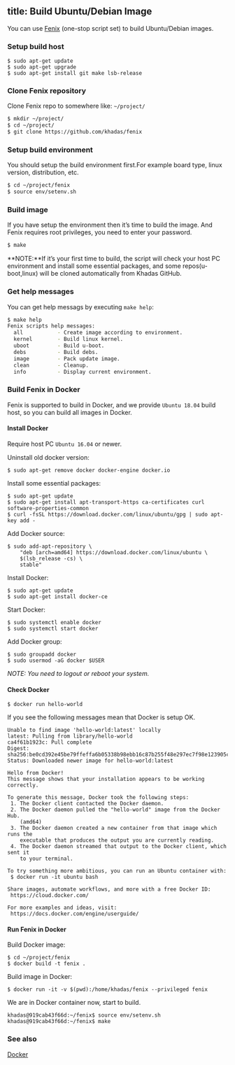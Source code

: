 title: Build Ubuntu/Debian Image
---

You can use [Fenix](https://github.com/khadas/fenix) (one-stop script set) to build Ubuntu/Debian images.

### Setup build host
```
$ sudo apt-get update
$ sudo apt-get upgrade
$ sudo apt-get install git make lsb-release
```

### Clone Fenix repository
Clone Fenix repo to somewhere like: `~/project/`

```sh
$ mkdir ~/project/
$ cd ~/project/
$ git clone https://github.com/khadas/fenix
```

### Setup build environment
You should setup the build environment first.For example board type, linux version, distribution, etc.

```sh
$ cd ~/project/fenix
$ source env/setenv.sh
```

### Build image
If you have setup the environment then it’s time to build the image. And Fenix requires root privileges, you need to enter your password.
```sh
$ make
```

**NOTE:**If it’s your first time to build, the script will check your host PC environment and install some essential packages, and some repos(u-boot,linux) will be cloned automatically from Khadas GitHub.

### Get help messages
You can get help messags by executing `make help`:
```sh
$ make help
Fenix scripts help messages:
  all           - Create image according to environment.
  kernel        - Build linux kernel.
  uboot         - Build u-boot.
  debs          - Build debs.
  image         - Pack update image.
  clean         - Cleanup.
  info          - Display current environment.
```

### Build Fenix in Docker

Fenix is supported to build in Docker, and we provide `Ubuntu 18.04` build host, so you can build all images in Docker.

#### Install Docker
Require host PC `Ubuntu 16.04` or newer.

Uninstall old docker version:
```
$ sudo apt-get remove docker docker-engine docker.io
```
Install some essential packages:
```
$ sudo apt-get update
$ sudo apt-get install apt-transport-https ca-certificates curl software-properties-common
$ curl -fsSL https://download.docker.com/linux/ubuntu/gpg | sudo apt-key add -
```

Add Docker source:
```
$ sudo add-apt-repository \
	"deb [arch=amd64] https://download.docker.com/linux/ubuntu \
	$(lsb_release -cs) \
	stable"
```

Install Docker:
```
$ sudo apt-get update
$ sudo apt-get install docker-ce
```
Start Docker:
```
$ sudo systemctl enable docker
$ sudo systemctl start docker
```
Add Docker group:
```
$ sudo groupadd docker
$ sudo usermod -aG docker $USER
```
*NOTE: You need to logout or reboot your system.*

#### Check Docker
```
$ docker run hello-world
```

If you see the following messages mean that Docker is setup OK.
```
Unable to find image 'hello-world:latest' locally
latest: Pulling from library/hello-world
ca4f61b1923c: Pull complete
Digest: sha256:be0cd392e45be79ffeffa6b05338b98ebb16c87b255f48e297ec7f98e123905c
Status: Downloaded newer image for hello-world:latest

Hello from Docker!
This message shows that your installation appears to be working correctly.

To generate this message, Docker took the following steps:
 1. The Docker client contacted the Docker daemon.
 2. The Docker daemon pulled the "hello-world" image from the Docker Hub.
    (amd64)
 3. The Docker daemon created a new container from that image which runs the
    executable that produces the output you are currently reading.
 4. The Docker daemon streamed that output to the Docker client, which sent it
    to your terminal.

To try something more ambitious, you can run an Ubuntu container with:
 $ docker run -it ubuntu bash

Share images, automate workflows, and more with a free Docker ID:
 https://cloud.docker.com/

For more examples and ideas, visit:
 https://docs.docker.com/engine/userguide/
```
#### Run Fenix in Docker
Build Docker image:
```
$ cd ~/project/fenix
$ docker build -t fenix .
```

Build image in Docker:
```
$ docker run -it -v $(pwd):/home/khadas/fenix --privileged fenix
```
We are in Docker container now, start to build.
```
khadas@919cab43f66d:~/fenix$ source env/setenv.sh
khadas@919cab43f66d:~/fenix$ make
```

### See also
[Docker](https://www.docker.com/)

